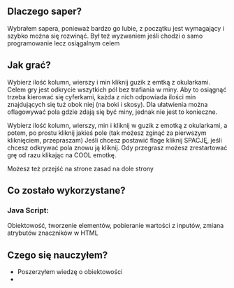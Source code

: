 
## Dlaczego saper?
Wybrałem sapera, ponieważ bardzo go lubie, z początku jest wymagający i szybko można się rozwinąć.
Był też wyzwaniem jeśli chodzi o samo programowanie lecz osiągalnym celem

## Jak grać?
Wybierz ilość kolumn, wierszy i min kliknij guzik z emtką z okularkami.
Celem gry jest odkrycie wszytkich pól bez trafiania w miny. Aby to osiągnąć trzeba kierować się cyferkami, 
każda z nich odpowiada ilości min znajdujących się tuż obok niej (na boki i skosy).
Dla ułatwienia można oflagowywać pola gdzie zdają się być miny, jednak nie jest to konieczne.
       
Wybierz ilość kolumn, wierszy, min i kliknij w guzik z emotką z okularkami,
a potem, po prostu kliknij jakieś pole (tak możesz zginąć za pierwszym kliknięciem, przepraszam)
Jeśli chcesz postawić flage kliknij SPACJĘ, jeśli chcesz odkrywać pola znowu ją kliknij.
Gdy przegrasz możesz zrestartować grę od razu klikając na COOL emotkę.

Możesz też przejść na strone zasad na dole strony

## Co zostało wykorzystane?
### Java Script:
Obiektowość, tworzenie elementów, pobieranie wartości z inputów, zmiana atrybutów znaczników w HTML

## Czego się nauczyłem?
- Poszerzyłem wiedzę o obiektowości
- 



